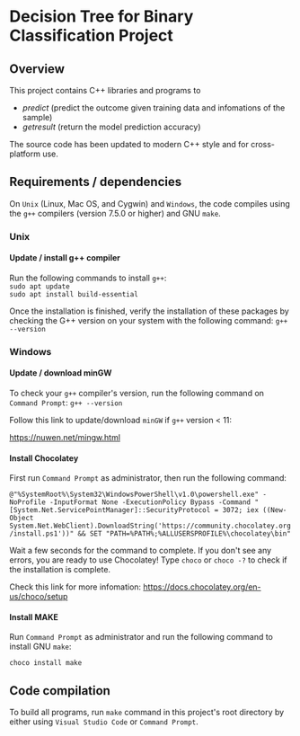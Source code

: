 # Decision Tree for Binary Classification Project
## Overview

This project contains C++ libraries and programs to 

- <em>predict</em> (predict the outcome given training data and infomations of the sample)
- <em>getresult</em> (return the model prediction accuracy)

The source code has been updated to modern C++ style and for cross-platform use.


## Requirements / dependencies

On `Unix` (Linux, Mac OS, and Cygwin) and `Windows`, the code compiles using the `g++` compilers (version 7.5.0 or higher) and GNU `make`.
### Unix

#### Update / install g++ compiler
Run the following commands to install `g++`: 
<br/>`sudo apt update`
<br/>`sudo apt install build-essential`

Once the installation is finished, verify the installation of these packages by checking the G++ version on your system with the following command:
 `g++ --version`
### Windows

#### Update / download minGW
To check your `g++` compiler's version, run the following command on `Command Prompt`:
`g++ --version`

Follow this link to update/download `minGW` if `g++` version < 11:

https://nuwen.net/mingw.html

#### Install Chocolatey

First run `Command Prompt` as administrator, then run the following command:

`@"%SystemRoot%\System32\WindowsPowerShell\v1.0\powershell.exe" -NoProfile -InputFormat None -ExecutionPolicy Bypass -Command "[System.Net.ServicePointManager]::SecurityProtocol = 3072; iex ((New-Object System.Net.WebClient).DownloadString('https://community.chocolatey.org/install.ps1'))" && SET "PATH=%PATH%;%ALLUSERSPROFILE%\chocolatey\bin"`

Wait a few seconds for the command to complete.
If you don't see any errors, you are ready to use Chocolatey! Type `choco` or `choco -?` to check if the installation is complete.

Check this link for more infomation: https://docs.chocolatey.org/en-us/choco/setup

#### Install MAKE

Run `Command Prompt` as administrator and run the following command to install GNU `make`:

`choco install make`

## Code compilation

To build all programs, run `make` command in this project's root directory by either using `Visual Studio Code` or `Command Prompt`.


